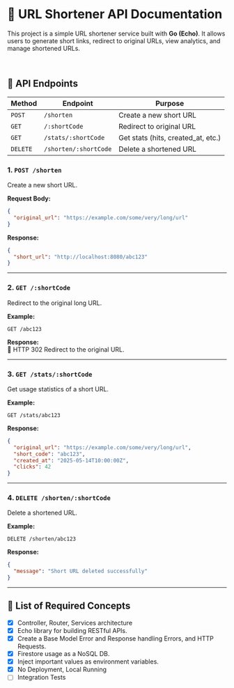 
# 📌 URL Shortener API Documentation

This project is a simple URL shortener service built with **Go (Echo)**. It allows users to generate short links, redirect to original URLs, view analytics, and manage shortened URLs.

<br>

## 🔗 API Endpoints

| Method   | Endpoint              | Purpose                             |
| -------- | --------------------- | ----------------------------------- |
| `POST`   | `/shorten`            | Create a new short URL              |
| `GET`    | `/:shortCode`         | Redirect to original URL            |
| `GET`    | `/stats/:shortCode`   | Get stats (hits, created\_at, etc.) |
| `DELETE` | `/shorten/:shortCode` | Delete a shortened URL              |


### 1. `POST /shorten`

Create a new short URL.

**Request Body:**
```json
{
  "original_url": "https://example.com/some/very/long/url"
}
```

**Response:**
```json
{
  "short_url": "http://localhost:8080/abc123"
}
```

---

### 2. `GET /:shortCode`

Redirect to the original long URL.

**Example:**
```
GET /abc123
```

**Response:**  
🔁 HTTP 302 Redirect to the original URL.

---

### 3. `GET /stats/:shortCode`

Get usage statistics of a short URL.

**Example:**
```
GET /stats/abc123
```

**Response:**
```json
{
  "original_url": "https://example.com/some/very/long/url",
  "short_code": "abc123",
  "created_at": "2025-05-14T10:00:00Z",
  "clicks": 42
}
```

---

### 4. `DELETE /shorten/:shortCode`

Delete a shortened URL.

**Example:**
```
DELETE /shorten/abc123
```

**Response:**
```json
{
  "message": "Short URL deleted successfully"
}
```

---

## 🚀 List of Required Concepts
- [X] Controller, Router, Services architecture
- [X] Echo library for building RESTful APIs.  
- [X] Create a Base Model Error and Response handling Errors, and HTTP Requests.
- [X] Firestore usage as a NoSQL DB.
- [X] Inject important values as environment variables.
- [X] No Deployment, Local Running
- [ ] Integration Tests
